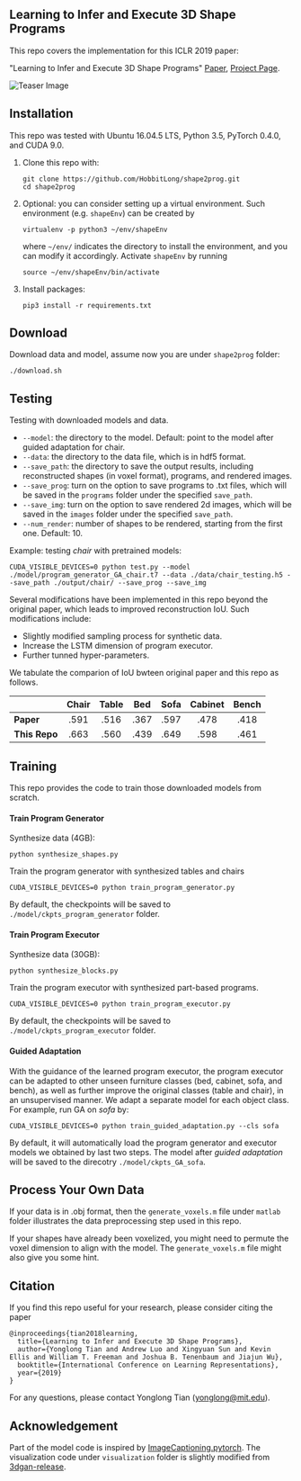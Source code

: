 ## Learning to Infer and Execute 3D Shape Programs

This repo covers the implementation for this ICLR 2019 paper:

"Learning to Infer and Execute 3D Shape Programs" [Paper](https://openreview.net/forum?id=rylNH20qFQ), [Project Page](http://shape2prog.csail.mit.edu). 

![Teaser Image](http://shape2prog.csail.mit.edu/shape_files/teaser.jpg)

## Installation

This repo was tested with Ubuntu 16.04.5 LTS, Python 3.5, PyTorch 0.4.0, and CUDA 9.0.

1. Clone this repo with:
	```
	git clone https://github.com/HobbitLong/shape2prog.git
	cd shape2prog
	```

2. Optional: you can consider setting up a virtual environment. Such environment (e.g. `shapeEnv`) can be created by
	```
	virtualenv -p python3 ~/env/shapeEnv
	```
	where `~/env/` indicates the directory to install the environment, and you can modify it accordingly. Activate `shapeEnv` by running
	```
	source ~/env/shapeEnv/bin/activate
	```

3. Install packages:
	```
	pip3 install -r requirements.txt
	```

## Download

Download data and model, assume now you are under `shape2prog` folder:
```
./download.sh
```

## Testing

Testing with downloaded models and data.
- `--model`: the directory to the model. Default: point to the model after guided adaptation for chair.
- `--data`: the directory to the data file, which is in hdf5 format.
- `--save_path`: the directory to save the output results, including reconstructed shapes (in voxel format), programs, and rendered images.
- `--save_prog`: turn on the option to save programs to .txt files, which will be saved in the `programs` folder under the specified `save_path`.
- `--save_img`: turn on the option to save rendered 2d images, which will be saved in the `images` folder under the specified `save_path`.
- `--num_render`: number of shapes to be rendered, starting from the first one. Default: 10.

Example: testing <i>chair</i> with pretrained models:
```
CUDA_VISIBLE_DEVICES=0 python test.py --model ./model/program_generator_GA_chair.t7 --data ./data/chair_testing.h5 --save_path ./output/chair/ --save_prog --save_img
```

Several modifications have been implemented in this repo beyond the original paper, which leads to improved reconstruction IoU. Such modifications include:
- Slightly modified sampling process for synthetic data.
- Increase the LSTM dimension of program executor.
- Further tunned hyper-parameters.

We tabulate the comparion of IoU bwteen original paper and this repo as follows.

|          |Chair | Table | Bed  | Sofa  | Cabinet |  Bench  |
|----------|:----:|:---:|:---:|:---:|:---:|:---:|
|  **Paper** | .591 | .516  | .367  | .597  |  .478  | .418 |
| **This Repo** | .663 | .560  | .439  | .649  |  .598  | .461 |

## Training

This repo provides the code to train those downloaded models from scratch.

#### Train Program Generator

Synthesize data (4GB):
```
python synthesize_shapes.py
```

Train the program generator with synthesized tables and chairs
```
CUDA_VISIBLE_DEVICES=0 python train_program_generator.py
```
By default, the checkpoints will be saved to `./model/ckpts_program_generator` folder.

#### Train Program Executor

Synthesize data (30GB):
```
python synthesize_blocks.py
```

Train the program executor with synthesized part-based programs.
```
CUDA_VISIBLE_DEVICES=0 python train_program_executor.py
```
By default, the checkpoints will be saved to `./model/ckpts_program_executor` folder.

#### Guided Adaptation
With the guidance of the learned program executor, the program executor can be adapted to other unseen furniture classes (bed, cabinet, sofa, and bench), as well as further improve the original classes (table and chair), in an unsupervised manner. We adapt a separate model for each object class. For example, run GA on <i>sofa</i> by:
```
CUDA_VISIBLE_DEVICES=0 python train_guided_adaptation.py --cls sofa
```
By default, it will automatically load the program generator and executor models we obtained by last two steps. The model after <i>guided adaptation</i> will be saved to the direcotry `./model/ckpts_GA_sofa`.


## Process Your Own Data

If your data is in .obj format, then the `generate_voxels.m` file under `matlab` folder illustrates the data preprocessing step used in this repo. 

If your shapes have already been voxelized, you might need to permute the voxel dimension to align with the model. The `generate_voxels.m` file might also give you some hint.


## Citation

If you find this repo useful for your research, please consider citing the paper

```
@inproceedings{tian2018learning,
  title={Learning to Infer and Execute 3D Shape Programs},
  author={Yonglong Tian and Andrew Luo and Xingyuan Sun and Kevin Ellis and William T. Freeman and Joshua B. Tenenbaum and Jiajun Wu},
  booktitle={International Conference on Learning Representations},
  year={2019}
}
```

For any questions, please contact Yonglong Tian (yonglong@mit.edu).

## Acknowledgement

Part of the model code is inspired by [ImageCaptioning.pytorch](http://github.com/ruotianluo/ImageCaptioning.pytorch). The visualization code under `visualization` folder is slightly modified from [3dgan-release](https://github.com/zck119/3dgan-release/tree/master/visualization/python).

